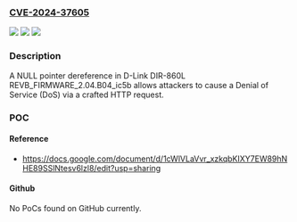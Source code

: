 ### [CVE-2024-37605](https://cve.mitre.org/cgi-bin/cvename.cgi?name=CVE-2024-37605)
![](https://img.shields.io/static/v1?label=Product&message=n%2Fa&color=blue)
![](https://img.shields.io/static/v1?label=Version&message=n%2Fa&color=blue)
![](https://img.shields.io/static/v1?label=Vulnerability&message=n%2Fa&color=brighgreen)

### Description

A NULL pointer dereference in D-Link DIR-860L REVB_FIRMWARE_2.04.B04_ic5b allows attackers to cause a Denial of Service (DoS) via a crafted HTTP request.

### POC

#### Reference
- https://docs.google.com/document/d/1cWlVLaVvr_xzkqbKIXY7EW89hNHE89SSlNtesv6lzl8/edit?usp=sharing

#### Github
No PoCs found on GitHub currently.

